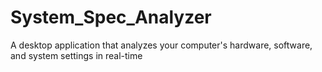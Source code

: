 # System_Spec_Analyzer
A desktop application that analyzes your computer's hardware, software, and system settings in real-time
